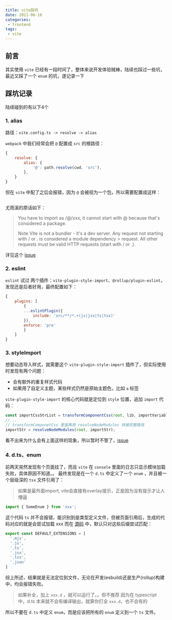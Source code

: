 ```yaml
---
title: vite踩坑
date: 2021-06-16
categories:
 - frontend
tags:
 - vite
---
```


## 前言

其实使用 ``vite`` 已经有一段时间了，整体来说开发体验贼棒，陆续也踩过一些坑，最近又踩了一个 ``enum`` 的坑，遂记录一下

## 踩坑记录

陆续碰到的有以下4个

### 1. alias

路径：``vite.config.ts -> resolve -> alias``

``webpack`` 中我们经常会把 ``@`` 配置成 ``src`` 的根路径：
``` js
{
    resolve: {
        alias: {
            '@': path.resolve(cwd, 'src'),
        },
    }
}
```
但在 ``vite`` 中配了之后会报错，因为 ``@`` 会被视为一个包，所以需要配置成这样：
``` js
```

尤雨溪的原话如下：
> You have to import as /@/xxx, it cannot start with @ because that's considered a package.
>
> Note Vite is not a bundler - it's a dev server. Any request not starting with / or . is considered a module dependency > request. All other requests must be valid HTTP requests (start with / or .).

详见这个 [issue](https://github.com/vitejs/vite/issues/279)

### 2. eslint

``eslint`` 试过 两个插件：``vite-plugin-style-import``、``@rollup/plugin-eslint``，发现还是后者好用，最终配置如下：
``` js
{
    plugins: [
        {
        ...eslintPlugin({
            include: 'src/**/*.+(js|jsx|ts|tsx)'
        }),
        enforce: 'pre'
        }
    ]
}
```

### 3. styleImport

想要动态导入样式，就需要这个 ``vite-plugin-style-import`` 插件了，但实际使用时发现有两个问题：

- 会有额外的重复样式代码
- 如果用了自定义主题，某些样式仍然是原始主题色，比如 ``a`` 标签

``vite-plugin-style-import`` 的核心代码就是定位到 ``style`` 位置，追加 ``import`` 代码：

``` js
const importCssStrList = transformComponentCss(root, lib, importVariables);
//...
// transformComponetCss 里面再用 resolveNodeModules 拼接完整路径
importStr = resolveNodeModules(root, importStr);
```

看不出来为什么会有上面这样的现象，所以暂时不管了，[issue](https://github.com/anncwb/vite-plugin-style-import/issues/17)

### 4. d.ts、enum

前两天突然发现有个页面挂了，而且 ``vite`` 在 ``console`` 里面的日志只显示模块加载失败，具体原因不知道。。
最终发现是在一个 ``d.ts`` 中定义了一个 ``enum`` ，并且被一个层级深的 ``tsx`` 文件引用了：
> 如果是最外面import, vite会直接有overlay提示，正是因为没有提示才让人懵逼

``` ts
import { SomeEnum } from 'xxx';
```

这个代码 ``ts`` 并不会报错，能识别到是类型定义文件，但被页面引用后，生成的代码对应的就是会尝试加载 xxx
而在 [源码](https://sourcegraph.com/github.com/vitejs/vite/-/blob/packages/vite/src/node/constants.ts#L9:14) 中，默认只对这些后缀尝试匹配：

``` ts
export const DEFAULT_EXTENSIONS = [
  '.mjs',
  '.js',
  '.ts',
  '.jsx',
  '.tsx',
  '.json'
]
```

综上所述，结果就是无法定位到文件，无论在开发(esbuild)还是生产(rollup)构建中，均会报错失败。
> 如果补全，加上 ``xxx.d`` ，就可以运行了。。但不推荐
> 因为在 typescript 中，d.ts 本来就不会有编译输出，就算你打全 ``xxx.d``，也不会有的

所以不要在 ``d.ts`` 中定义 ``enum``，而是应该把所有的 ``enum`` 定义到一个 ``ts`` 文件。

